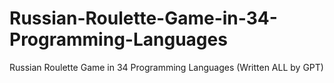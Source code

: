 # Russian-Roulette-Game-in-34-Programming-Languages
Russian Roulette Game in 34 Programming Languages (Written ALL by GPT)
